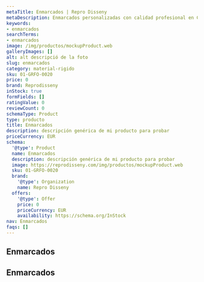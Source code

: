 ```yaml
---
metaTitle: Enmarcados | Repro Disseny
metaDescription: Enmarcados personalizadas con calidad profesional en Cataluña.
keywords:
- enmarcados
searchTerms:
- enmarcados
image: /img/productos/mockupProduct.web
galleryImages: []
alt: alt descripció de la foto
slug: enmarcados
category: material-rigido
sku: 01-GRFO-0020
price: 0
brand: Reprodisseny
inStock: true
formFields: []
ratingValue: 0
reviewCount: 0
schemaType: Product
type: producto
title: Enmarcados
description: descripción genérica de mi producto para probar
priceCurrency: EUR
schema:
  '@type': Product
  name: Enmarcados
  description: descripción genérica de mi producto para probar
  image: https://reprodisseny.com/img/productos/mockupProduct.web
  sku: 01-GRFO-0020
  brand:
    '@type': Organization
    name: Repro Disseny
  offers:
    '@type': Offer
    price: 0
    priceCurrency: EUR
    availability: https://schema.org/InStock
nav: Enmarcados
faqs: []
---
```


## Enmarcados

## Enmarcados
